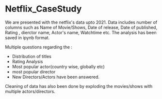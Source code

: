 # Netflix_CaseStudy
We are presented with the netflix's data upto 2021.
Data includes number of columns such as Name of Movie/Shows, Date of release, Date of published, Rating , dierctor name, Actor's name, Watchtime etc.
The analysis has been saved in ipynb format. 

Multiple questions regarding the :
 - Distribution of titles
 - Rating Analysis
 - Most popular actor(country wise, globally etc)
 - most popular director
 - New Directors/Actors
have been answered.

Cleaning of data has also been done by exploding the movies/shows with multiple actors/directors.

